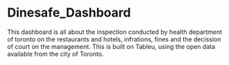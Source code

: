 # Dinesafe_Dashboard
This dashboard is all about the inspection conducted by health department of toronto on the restaurants and hotels, infrations, fines and the decission of court on the management. This is built on Tableu, using the open data available from the city of Toronto.
